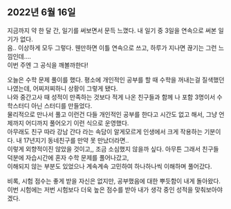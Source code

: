 ## **2022년 6월 16일**

지금까지 약 한 달 간, 일기를 써보면서 문득 느꼈다. 내 일기 중 3일을 연속으로 써본 일기가 없다.  
음.. 이상하게 모두 그렇다. 웬만하면 이틀 연속으로 쓰고, 하루가 지나면 끊기는 그런 느낌인데....  
이번 주엔 그 공식을 깨볼까한다!  

오늘은 수학 문제 풀이를 했다. 평소에 개인적인 공부를 할 때 수학을 꺼내는걸 질색했던 나였는데, 어찌저찌하니 상황이 그렇게 됐다.  
나와 중간고사 때 성적이 만족하는 것보다 적게 나온 친구들과 함께 나 포함 3명이서 수학스터디 아닌 스터디를 만들었다.  
물리적으로 만나서 풀고 이런건 다들 개인적인 공부를 한다고 시간도 없고 해서, 그냥 언제까지 어디까지 풀어오기 이런 식으로 운영했다.  
아무래도 친구 따라 강남 간다 라는 속담이 알게모르게 인생에서 크게 작용하는 기분이다. 내 17년지기 동네친구를 만약 못 만났더라면..  
이렇게 외향적이진 않았을 것이고,, 조금 소심했지 않을까 싶다. 아무튼 그래서 친구들 덕분에 자습시간에 혼자 수학 문제를 풀어나갔고,  
이해되지 않는 부분도 있었으나 계속계속 고민하여 하나하나씩 이해하며 풀어갔다.  

비록, 시험 점수는 좋게 받을 자신은 없지만, 공부했음에 대한 뿌듯함이 내게 돌아왔다.  
이번 시험에는 저번 시험보다 더욱 높은 점수를 받아 내가 생각 중인 성적을 맞춰보아야겠다.
